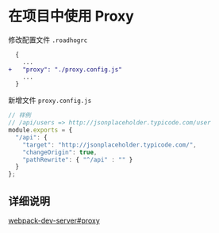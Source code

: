 # 在项目中使用 Proxy 

修改配置文件 `.roadhogrc`

```diff
  {
    ...
+   "proxy": "./proxy.config.js"
    ...
  }
```

新增文件 `proxy.config.js`

```js
// 样例
// /api/users => http://jsonplaceholder.typicode.com/user
module.exports = {
  "/api": {
    "target": "http://jsonplaceholder.typicode.com/",
    "changeOrigin": true,
    "pathRewrite": { "^/api" : "" }
  }
};
```

## 详细说明

[webpack-dev-server#proxy](https://webpack.github.io/docs/webpack-dev-server.html#proxy)

